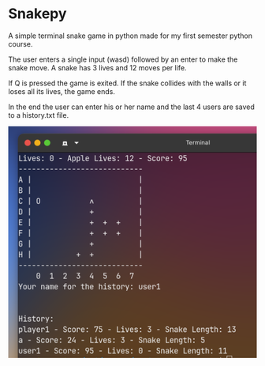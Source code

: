 # Snakepy

A simple terminal snake game in python made for my first semester python course. 

The user enters a single input (wasd) followed by an enter to make the snake move.
A snake has 3 lives and 12 moves per life.


If Q is pressed the game is exited.
If the snake collides with the walls or it loses all its lives, the game ends.


In the end the user can enter his or her name and the last 4 users are saved to a history.txt file.



![The game end in the terminal.](https://github.com/ant1isbusy/Snakepy/blob/main/snake.png)
